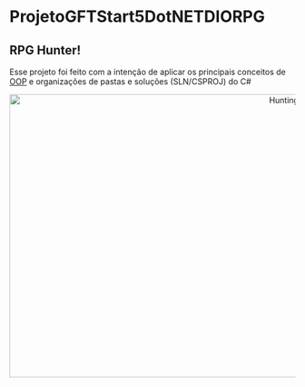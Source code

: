 # ProjetoGFTStart5DotNETDIORPG

## RPG Hunter!
Esse projeto foi feito com a intenção de aplicar os principais conceitos de <a href="https://en.wikipedia.org/wiki/Object-oriented_programming"> OOP</a> e organizações de pastas e soluções (SLN/CSPROJ) do C#

<p align="center">
  <img width="1000" height="500" src="https://www.hollywoodreporter.com/wp-content/uploads/2015/01/Supernatural_Gallery_9_Still.jpg?w=800" alt="Hunting Things"/>
</p>
